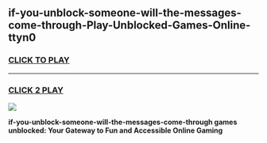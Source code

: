 
## if-you-unblock-someone-will-the-messages-come-through-Play-Unblocked-Games-Online-ttyn0
<h3>
<a href="https://premium76.site?title=if-you-unblock-someone-will-the-messages-come-through&ref=25A">CLICK TO PLAY</a></h3>
<hr>

<h3>
<a href="https://premium76.site?title=if-you-unblock-someone-will-the-messages-come-through&ref=25A">CLICK 2 PLAY</a>
  
</h3>

<a href="https://premium76.site?title=if-you-unblock-someone-will-the-messages-come-through&ref=25A"><img src="https://clearcache.store/games.png"></a>


**if-you-unblock-someone-will-the-messages-come-through games unblocked: Your Gateway to Fun and Accessible Online Gaming**
